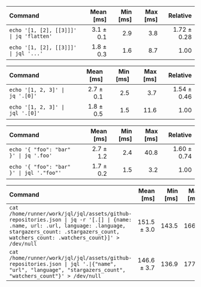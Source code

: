 | Command | Mean [ms] | Min [ms] | Max [ms] | Relative |
|:---|---:|---:|---:|---:|
| `echo '[1, [2], [[3]]]' \| jq 'flatten'` | 3.1 ± 0.1 | 2.9 | 3.8 | 1.72 ± 0.28 |
| `echo '[1, [2], [[3]]]' \| jql '...'` | 1.8 ± 0.3 | 1.6 | 8.7 | 1.00 |

| Command | Mean [ms] | Min [ms] | Max [ms] | Relative |
|:---|---:|---:|---:|---:|
| `echo '[1, 2, 3]' \| jq '.[0]'` | 2.7 ± 0.1 | 2.5 | 3.7 | 1.54 ± 0.46 |
| `echo '[1, 2, 3]' \| jql '.[0]'` | 1.8 ± 0.5 | 1.5 | 11.6 | 1.00 |

| Command | Mean [ms] | Min [ms] | Max [ms] | Relative |
|:---|---:|---:|---:|---:|
| `echo '{ "foo": "bar" }' \| jq '.foo'` | 2.7 ± 1.2 | 2.4 | 40.8 | 1.60 ± 0.74 |
| `echo '{ "foo": "bar" }' \| jql '."foo"'` | 1.7 ± 0.2 | 1.5 | 3.2 | 1.00 |

| Command | Mean [ms] | Min [ms] | Max [ms] | Relative |
|:---|---:|---:|---:|---:|
| `cat /home/runner/work/jql/jql/assets/github-repositories.json \| jq -r '[.[] \| {name: .name, url: .url, language: .language, stargazers_count: .stargazers_count, watchers_count: .watchers_count}]' > /dev/null` | 151.5 ± 3.0 | 143.5 | 166.5 | 1.03 ± 0.03 |
| `cat /home/runner/work/jql/jql/assets/github-repositories.json \| jql '.\|{"name", "url", "language", "stargazers_count", "watchers_count"}' > /dev/null` | 146.6 ± 3.7 | 136.9 | 177.0 | 1.00 |

